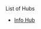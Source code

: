 <!--# Danny's Blog-->

List of Hubs
<br>
<ul>
  <li><a href="https://www.notion.so/Info-Hub-edc063bf59fc45cea4179336a00afdb2">Info Hub</a></li>
  

